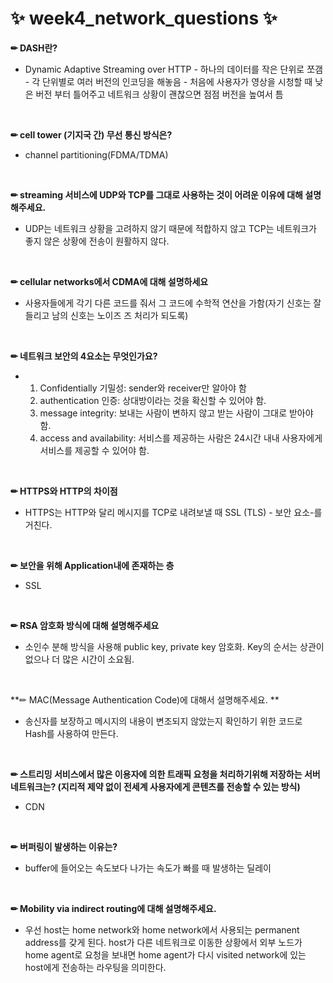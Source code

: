 # ✨ week4_network_questions ✨

**✏ DASH란?**

- Dynamic Adaptive Streaming over HTTP - 하나의 데이터를 작은 단위로 쪼갬 - 각 단위별로 여러 버전의 인코딩을 해놓음 - 처음에 사용자가 영상을 시청할 때 낮은 버전 부터 틀어주고 네트워크 상황이 괜찮으면 점점 버전을 높여서 틈

<br>

**✏ cell tower (기지국 간) 무선 통신 방식은?**

- channel partitioning(FDMA/TDMA)

<br>

**✏ streaming 서비스에 UDP와 TCP를 그대로 사용하는 것이 어려운 이유에 대해 설명해주세요.**

- UDP는 네트워크 상황을 고려하지 않기 때문에 적합하지 않고 TCP는 네트워크가 좋지 않은 상황에 전송이 원활하지 않다.

<br>

**✏ cellular networks에서 CDMA에 대해 설명하세요**

- 사용자들에게 각기 다른 코드를 줘서 그 코드에 수학적 연산을 가함(자기 신호는 잘들리고 남의 신호는 노이즈 즈 처리가 되도록)

<br>

**✏ 네트워크 보안의 4요소는 무엇인가요?**

- 1. Confidentially 기밀성: sender와 receiver만 알아야 함
  2. authentication 인증: 상대방이라는 것을 확신할 수 있어야 함. 
  3. message integrity: 보내는 사람이 변하지 않고 받는 사람이 그대로 받아야 함.
  4. access and availability: 서비스를 제공하는 사람은 24시간 내내 사용자에게 서비스를 제공할 수 있어야 함.

<br>

**✏ HTTPS와 HTTP의 차이점**

- HTTPS는 HTTP와 달리 메시지를 TCP로 내려보낼 때 SSL (TLS) - 보안 요소-를 거친다.

<br>

**✏ 보안을 위해 Application내에 존재하는 층**

- SSL

<br>

**✏ RSA 암호화 방식에 대해 설명해주세요**

- 소인수 분해 방식을 사용해 public key, private key 암호화. Key의 순서는 상관이 없으나 더 많은 시간이 소요됨.

<br>

**✏ MAC(Message Authentication Code)에 대해서 설명해주세요. **

- 송신자를 보장하고 메시지의 내용이 변조되지 않았는지 확인하기 위한 코드로 Hash를 사용하여 만든다.

<br>

**✏ 스트리밍  서비스에서 많은 이용자에 의한 트래픽 요청을 처리하기위해 저장하는 서버 네트워크는? (지리적 제약 없이 전세계 사용자에게 콘텐츠를 전송할 수 있는 방식)**

- CDN

<br>

**✏ 버퍼링이 발생하는 이유는?**

- buffer에 들어오는 속도보다 나가는 속도가 빠를 때 발생하는 딜레이

<br>

**✏ Mobility via indirect routing에 대해 설명해주세요.**

- 우선 host는 home network와 home network에서 사용되는 permanent address를 갖게 된다. host가 다른 네트워크로 이동한 상황에서 외부 노드가 home agent로 요청을 보내면 home agent가 다시 visited network에 있는 host에게 전송하는 라우팅을 의미한다.
